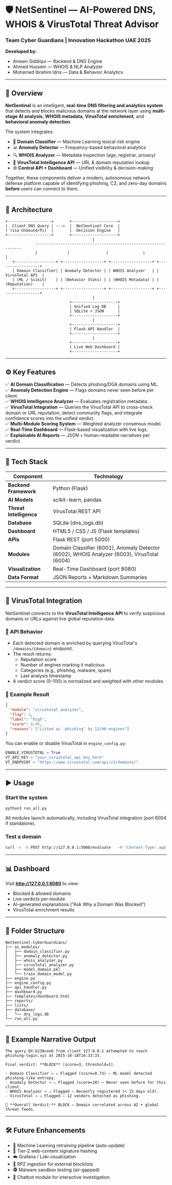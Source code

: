 # 🛡️ NetSentinel — AI-Powered DNS, WHOIS & VirusTotal Threat Advisor

### Team Cyber Guardians | Innovation Hackathon UAE 2025  
**Developed by:**  
- Ameen Siddiqui — Backend & DNS Engine  
- Ahmed Hussein — WHOIS & NLP Analyzer  
- Mohamed Ibrahim Idris — Data & Behavior Analytics  

---

## 🚀 Overview

**NetSentinel** is an intelligent, **real-time DNS filtering and analytics system** that detects and blocks malicious domains at the network layer using **multi-stage AI analysis**, **WHOIS metadata**, **VirusTotal enrichment**, and **behavioral anomaly detection**.  

The system integrates:
- 🧠 **Domain Classifier** — Machine Learning lexical risk engine  
- 📊 **Anomaly Detector** — Frequency-based behavioral analytics  
- 🔍 **WHOIS Analyzer** — Metadata inspection (age, registrar, privacy)  
- 🧬 **VirusTotal Intelligence API** — URL & domain reputation lookup  
- ⚙️ **Central API + Dashboard** — Unified visibility & decision-making  

Together, these components deliver a modern, autonomous network defense platform capable of identifying phishing, C2, and zero-day domains **before** users can connect to them.

---

## 🧩 Architecture

```
+-------------------+       +--------------------+
|  Client DNS Query | --->  |  NetSentinel Core  |
| (via Unbound/Pi)  |       |  Decision Engine   |
+-------------------+       +--------------------+
                                      |
             ----------------------------------------------------------------
             |             |                |               |               |
   +------------------+ +------------------+ +------------------+ +------------------+
   | Domain Classifier| | Anomaly Detector | | WHOIS Analyzer   | | VirusTotal API  |
   | (ML / Scikit)    | | (Behavior Stats) | | (WHOIS Metadata) | | (Reputation)    |
   +------------------+ +------------------+ +------------------+ +------------------+
                                      |
                            +--------------------+
                            | Unified Log DB     |
                            | SQLite + JSON      |
                            +--------------------+
                                      |
                            +--------------------+
                            | Flask API Handler  |
                            +--------------------+
                                      |
                            +--------------------+
                            | Live Web Dashboard |
                            +--------------------+
```

---

## ⚙️ Key Features

✅ **AI Domain Classification** — Detects phishing/DGA domains using ML.  
✅ **Anomaly Detection Engine** — Flags domains never seen before per client.  
✅ **WHOIS Intelligence Analyzer** — Evaluates registration metadata.  
✅ **VirusTotal Integration** — Queries the VirusTotal API to cross-check domain or URL reputation, detect community flags, and integrate confidence scores into the unified verdict.  
✅ **Multi-Module Scoring System** — Weighted analyzer consensus model.  
✅ **Real-Time Dashboard** — Flask-based visualization with live logs.  
✅ **Explainable AI Reports** — JSON + human-readable narratives per verdict.  

---

## 🧠 Tech Stack

| Component | Technology |
|------------|-------------|
| **Backend Framework** | Python (Flask) |
| **AI Models** | scikit-learn, pandas |
| **Threat Intelligence** | VirusTotal REST API |
| **Database** | SQLite (dns_logs.db) |
| **Dashboard** | HTML5 / CSS / JS (Flask templates) |
| **APIs** | Flask REST (port 5000) |
| **Modules** | Domain Classifier (6001), Anomaly Detector (6002), WHOIS Analyzer (6003), VirusTotal (6004) |
| **Visualization** | Real-Time Dashboard (port 8080) |
| **Data Format** | JSON Reports + Markdown Summaries |

---

## 🧬 VirusTotal Integration

NetSentinel connects to the **VirusTotal Intelligence API** to verify suspicious domains or URLs against live global reputation data.  

### 🔗 API Behavior
- Each detected domain is enriched by querying VirusTotal's `/domains/{domain}` endpoint.  
- The result returns:  
  - Reputation score  
  - Number of engines marking it malicious  
  - Categories (e.g., phishing, malware, spam)  
  - Last analysis timestamp  
- A verdict score (0–100) is normalized and weighted with other modules.

### 🧰 Example Result
```json
{
  "module": "virustotal_analyzer",
  "flag": 1,
  "label": "high",
  "score": 0.95,
  "reasons": ["Listed as 'phishing' by 12/90 engines"]
}
```

You can enable or disable VirusTotal in `engine_config.py`:
```python
ENABLE_VIRUSTOTAL = True
VT_API_KEY = "your_virustotal_api_key_here"
VT_ENDPOINT = "https://www.virustotal.com/api/v3/domains/"
```

---

## ▶️ Usage

### Start the system
```bash
python3 run_all.py
```
All modules launch automatically, including VirusTotal integration (port 6004 if standalone).

### Test a domain
```bash
curl -s -X POST http://127.0.0.1:5000/evaluate   -H "Content-Type: application/json"   -d '{"domain": "example.com"}' | jq
```

---

## 📊 Dashboard

Visit **http://127.0.0.1:8080** to view:
- Blocked & allowed domains  
- Live verdicts per module  
- AI-generated explanations ("Ask Why a Domain Was Blocked")  
- VirusTotal enrichment results  

---

## 📁 Folder Structure

```
NetSentinel-CyberGuardians/
├── ai_modules/
│   ├── domain_classifier.py
│   ├── anomaly_detector.py
│   ├── whois_analyzer.py
│   ├── virustotal_analyzer.py
│   ├── model_domain.pkl
│   └── train_domain_model.py
├── engine.py
├── engine_config.py
├── api_handler.py
├── dashboard.py
├── templates/dashboard.html
├── reports/
├── lists/
├── database/
│   └── dns_logs.db
└── run_all.py
```

---

## 🧾 Example Narrative Output

```
The query QX-b238cee6 from client 127.0.0.1 attempted to reach phishing-login.xyz at 2025-10-18T16:33:33.

Final verdict: **BLOCK** (score=3, threshold=1).

- Domain Classifier → ⚠️ Flagged (score=0.73) — ML model detected phishing-like entropy.
- Anomaly Detector → ⚠️ Flagged (score=10) — Never seen before for this client.
- WHOIS Analyzer → ⚠️ Flagged — Recently registered (< 15 days old).
- VirusTotal → ⚠️ Flagged — 12 vendors detected as phishing.

🧾 **Overall Verdict:** BLOCK — Domain correlated across AI + global threat feeds.
```

---

## 🛠️ Future Enhancements

- 🧠 Machine Learning retraining pipeline (auto-update)
- 🔬 Tier-2 web-content signature hashing
- ☁️ Grafana / Loki visualization
- 🧱 RPZ ingestion for external blocklists
- 🕵️ Malware sandbox testing (air-gapped)
- 🤖 Chatbot module for interactive investigation
